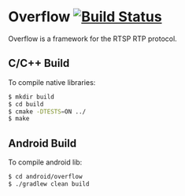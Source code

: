 # Overflow [![Build Status](https://travis-ci.org/redbrain/overflow.svg?branch=master)](https://travis-ci.org/redbrain/overflow)

Overflow is a framework for the RTSP RTP protocol.

## C/C++ Build

To compile native libraries:

```bash
$ mkdir build
$ cd build
$ cmake -DTESTS=ON ../
$ make
```

## Android Build

To compile android lib:

```bash
$ cd android/overflow
$ ./gradlew clean build
```

